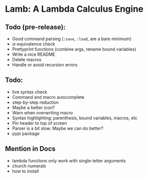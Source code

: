 # Lamb: A Lambda Calculus Engine


## Todo (pre-release):
 - Good command parsing (`:save`, `:load`, are a bare minimum)
 - $\alpha$-equivalence check
 - Prettyprint functions (combine args, rename bound variables)
 - Write a nice README
 - Delete macros
 - Handle or avoid recursion errors

## Todo:
 - live syntax check
 - Command and macro autocomplete
 - step-by-step reduction
 - Maybe a better icon?
 - Warn when overwriting macro
 - Syntax highlighting: parenthesis, bound variables, macros, etc
 - Pin header to top of screen
 - Parser is a bit slow. Maybe we can do better?
 - pypi package

## Mention in Docs
 - lambda functions only work with single-letter arguments
 - church numerals
 - how to install